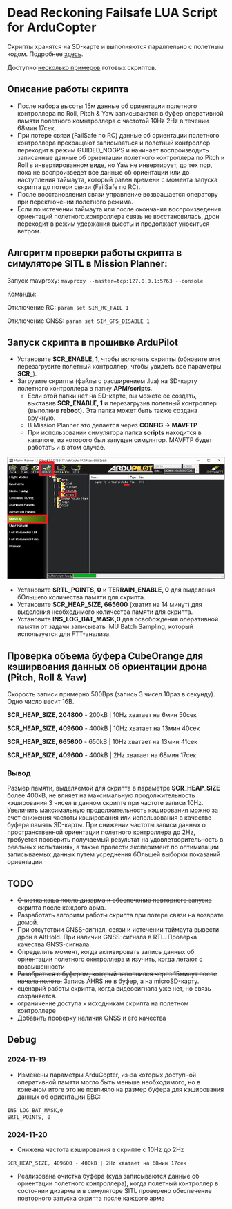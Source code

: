 # Dead Reckoning Failsafe LUA Script for ArduCopter
Скрипты хранятся на SD-карте и выполняются параллельно с полетным кодом. Подробнее [здесь](https://ardupilot.org/copter/docs/common-lua-scripts.html "https://ardupilot.org/copter/docs/common-lua-scripts.html").

Доступно [несколько примеров](https://github.com/ArduPilot/ardupilot/tree/master/libraries/AP_Scripting/applets "https://github.com/ArduPilot/ardupilot/tree/master/libraries/AP_Scripting/applets") готовых скриптов.
## Описание работы скрипта
- После набора высоты 15м данные об ориентации полетного контроллера по Roll, Pitch & Yaw записываются в буфер оперативной памяти полетного комнтроллера с частотой ~~10Hz~~ 2Hz в течении 68мин 17сек.
- При потере связи (FailSafe по RC) данные об ориентации полетного контроллера прекращают записываться и полетный контроллер переходит в режим GUIDED_NOGPS и начинает воспроизводить записанные данные об ориентации полетного контроллера по Pitch и Roll в инвертированном виде, но Yaw не инвертирует, до тех пор, пока не воспроизведет все данные об ориентации или до наступления таймаута, который равен времени с момента запуска скрипта до потери связи (FailSafe по RC).
- После восстановления связи управление возвращается оператору при переключении полетного режима.
- Если по истечении таймаута или после окончания воспроизведения ориентаций полетного.контроллера связь не восстановилась, дрон переходит в режим удержания высоты и продолжает уноситься ветром.
## Алгоритм проверки работы скрипта в симуляторе SITL в Mission Planner:
Запуск mavproxy:
`mavproxy --master=tcp:127.0.0.1:5763 --console`

Команды:

Отключение RC:
`param set SIM_RC_FAIL 1`

Отключение GNSS:
`param set SIM_GPS_DISABLE 1`
## Запуск скрипта в прошивке ArduPilot
* Установите **SCR_ENABLE, 1**, чтобы включить скрипты (обновите или перезагрузите полетный контроллер, чтобы увидеть все параметры **SCR_**).
* Загрузите скрипты (файлы с расширением .lua) на SD-карту полетного контроллера в папку **APM/scripts**.
    * Если этой папки нет на SD-карте, вы можете ее создать, выставив **SCR_ENABLE, 1** и перезагрузив полетный контроллер (выполнив **reboot**).
    Эта папка может быть также создана вручную.
    * В Mission Planner это делается через **CONFIG → MAVFTP**
    * При использовании симулятора папка **scripts** находится в каталоге, из которого был запущен симулятор. MAVFTP будет работать и в этом случае.

![alt text](image.png)
* Установите **SRTL_POINTS, 0** и **TERRAIN_ENABLE, 0** для выделения бОльшего количества памяти для скрипта.
* Установите **SCR_HEAP_SIZE, 665600** (хватит на 14 минут) для выделения необходимого количества памяти для скрипта.
* Установите **INS_LOG_BAT_MASK,0** для освобождения оперативной памяти от задачи записывать IMU Batch Sampling, который используется для FTT-анализа.
## Проверка объема буфера CubeOrange для кэширвоания данных об ориентации дрона (Pitch, Roll & Yaw)
Скорость записи примерно 500Bps (запись 3 чисел 10раз в секунду). Одно число весит 16B.

**SCR_HEAP_SIZE, 204800** - 200kB | 10Hz хватает на 6мин 50сек

**SCR_HEAP_SIZE, 409600** - 400kB | 10Hz хватает на 13мин 40сек

**SCR_HEAP_SIZE, 665600** - 650kB | 10Hz хватает на 13мин 41сек

**SCR_HEAP_SIZE, 409600** - 400kB | 2Hz хватает на 68мин 17сек
### Вывод
Размер памяти, выделяемой для скрипта в параметре **SCR_HEAP_SIZE** более 400kB, не влияет на максимальную продолжительность кэширования 3 чисел в данном скрипте при частоте записи 10Hz. Увеличить максимальную продолжительность кэширования можно за счет снижения частоты кэширования или использования в качестве буфера память SD-карты. При снижении частоты записи данных о пространственной ориентации полетного контроллера до 2Hz, требуется проверить получаемый результат на удовлетворительность в реальных испытаниях, а также провести эксперимент по оптимизации записываемых данных путем усреднения бОльшей выборки показаний ориентации.
## TODO
- ~~Очистка кэша после дизарма и обеспечение повторного запуска скрипта после каждого арма.~~
- Разработать алгоритм работы скрипта при потере связи на возврате домой.
- При отсутствии GNSS-сигнал, связи и истечении таймаута вывести дрон в AltHold. При наличии GNSS-сигнала в RTL. Проверка качества GNSS-сигнала.
- Определить момент, когда активировать запись данных об ориентации полетного окнтроллера и изучить, когда летают с возвышенности
- ~~Разобраться с буфером, который заполнился через 15минут после начала полета.~~ Запись AHRS не в буфер, а на microSD-карту.
- сценарий работы скрипта, когда видеосигнала уже нет, но связь сохраняется.
- ограничение доступа к исходникам скрипта на полетном контроллере
- Добавить проверку наличия GNSS и его качества
## Debug
### 2024-11-19
- Изменены параметры ArduCopter, из-за которых доступной оперативной памяти могло быть меньше необходимого, но в конечном итоге это не повлияло на размер буфера для кэширования данных об ориентации БВС:
```
INS_LOG_BAT_MASK,0
SRTL_POINTS, 0
```
### 2024-11-20
- Снижена частота кэширования в скрипте с 10Hz до 2Hz
```
SCR_HEAP_SIZE, 409600 - 400kB | 2Hz хватает на 68мин 17сек
```
- Реализована очистка буфера (куда записываются данные об ориентации полетного контроллера), когда полетный контроллер в состоянии дизарма и  в симуляторе SITL проверено обеспечение повторного запуска скрипта после каждого арма